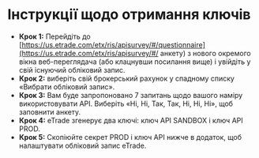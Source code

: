 # **Інструкції щодо отримання ключів**
 - **Крок 1:** Перейдіть до [https://us.etrade.com/etx/ris/apisurvey/#/questionnaire](https://us.etrade.com/etx/ris/apisurvey/#/ анкету) з нового окремого вікна веб-переглядача (або клацнувши посилання вище) і увійдіть у свій існуючий обліковий запис.
 - **Крок 2:** виберіть свій брокерський рахунок у спадному списку «Вибрати обліковий запис».
 - **Крок 3:** Вам буде запропоновано 7 запитань щодо вашого наміру використовувати API. Виберіть «Ні, Ні, Так, Так, Ні, Ні, Ні», щоб заповнити анкету.
 - **Крок 4:** eTrade згенерує два ключі: ключ API SANDBOX і ключ API PROD.
 - **Крок 5:** Скопіюйте секрет PROD і ключ API нижче в додаток, щоб налаштувати обліковий запис eTrade.
